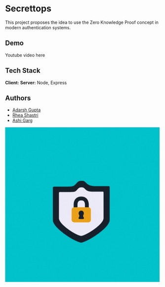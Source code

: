 # Secrettops
This project proposes the idea to use the Zero Knowledge Proof concept in modern authentication systems.

## Demo
Youtube video here 

## Tech Stack
**Client:** 
**Server:** Node, Express
## Authors

- [Adarsh Gupta](https://github.com/adarshguptacse18)
- [Rhea Shastri](https://github.com/Rio-cyber)
- [Ashi Garg](https://github.com/Ashigarg123)


![Logo](https://github.com/Ashigarg123/secrettops/blob/main/Secrettops!.gif)

